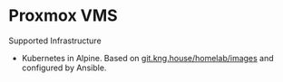 # Proxmox VMS

Supported Infrastructure

* Kubernetes in Alpine. Based on [git.kng.house/homelab/images](https://git.kng.house/homelab/images) and configured by Ansible.